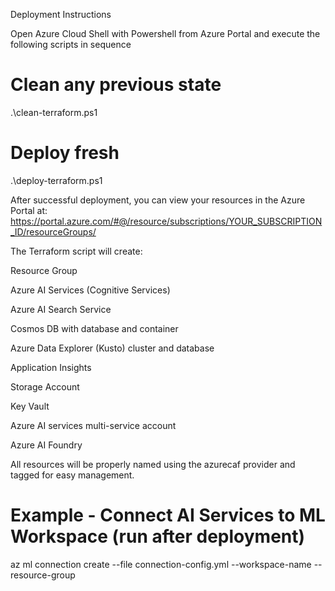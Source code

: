 Deployment Instructions

Open Azure Cloud Shell with Powershell from Azure Portal and execute the following scripts in sequence

# Clean any previous state
.\clean-terraform.ps1

# Deploy fresh
.\deploy-terraform.ps1

After successful deployment, you can view your resources in the Azure Portal at: https://portal.azure.com/#@/resource/subscriptions/YOUR_SUBSCRIPTION_ID/resourceGroups/

The Terraform script will create:

Resource Group

Azure AI Services (Cognitive Services)

Azure AI Search Service

Cosmos DB with database and container

Azure Data Explorer (Kusto) cluster and database

Application Insights

Storage Account

Key Vault

Azure AI services multi-service account

Azure AI Foundry

All resources will be properly named using the azurecaf provider and tagged for easy management.

# Example - Connect AI Services to ML Workspace (run after deployment)
az ml connection create --file connection-config.yml --workspace-name <workspace-name> --resource-group <rg-name>